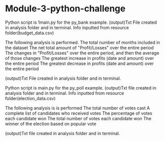 # Module-3-python-challenge

Python script is 1main.py for the py_bank example. (output)Txt File created in analysis folder and in terminal.
Info inputted from resource folder(budget_data.csv)

The following analysis is performed.
The total number of months included in the dataset
The net total amount of "Profit/Losses" over the entire period
The changes in "Profit/Losses" over the entire period, and then the average of those changes
The greatest increase in profits (date and amount) over the entire period
The greatest decrease in profits (date and amount) over the entire period

(output)Txt File created in analysis folder and in terminal.

Python script is main.py for the py_poll example. (output)Txt file created in analysis folder and in terminal. 
Info inputted from resource folder(election_data.csv)

The following analysis is is performed
The total number of votes cast
A complete list of candidates who received votes
The percentage of votes each candidate won
The total number of votes each candidate won
The winner of the election based on popular vote

(output)Txt file created in analysis folder and in terminal. 

